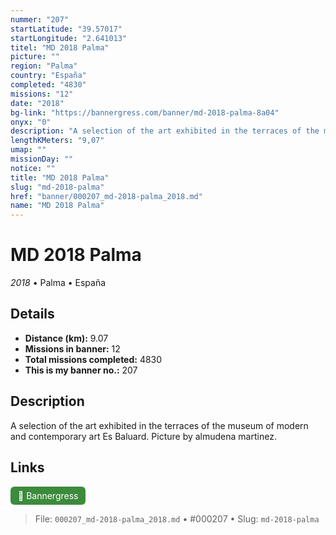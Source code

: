 ```yaml
---
nummer: "207"
startLatitude: "39.57017"
startLongitude: "2.641013"
titel: "MD 2018 Palma"
picture: ""
region: "Palma"
country: "España"
completed: "4830"
missions: "12"
date: "2018"
bg-link: "https://bannergress.com/banner/md-2018-palma-8a04"
onyx: "0"
description: "A selection of the art exhibited in the terraces of the museum of modern and contemporary art Es Baluard. Picture by almudena martinez."
lengthKMeters: "9,07"
umap: ""
missionDay: ""
notice: ""
title: "MD 2018 Palma"
slug: "md-2018-palma"
href: "banner/000207_md-2018-palma_2018.md"
name: "MD 2018 Palma"
---
```

# MD 2018 Palma

*2018* • Palma • España





## Details
- **Distance (km):** 9.07
- **Missions in banner:** 12
- **Total missions completed:** 4830
- **This is my banner no.:** 207



## Description
A selection of the art exhibited in the terraces of the museum of modern and contemporary art Es Baluard. Picture by almudena martinez.



## Links
<a href="https://bannergress.com/banner/md-2018-palma-8a04" target="_blank" style="display:inline-block;margin-right:8px;padding:6px 12px;background:#3c8b3c;color:#fff;text-decoration:none;border-radius:6px;">🔗 Bannergress</a>



> File: `000207_md-2018-palma_2018.md` • #000207 • Slug: `md-2018-palma`
